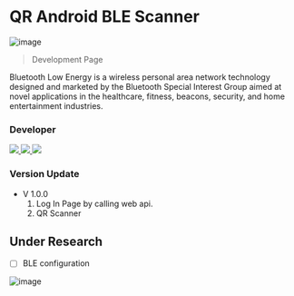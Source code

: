 # QR Android BLE Scanner

![image](https://www.gstatic.com/devrel-devsite/prod/veced1430215d0a0c094ac0570f79b1e47a9902cf6b60d19f36522e018b212f9e/android/images/lockup.svg)
>Development Page

<p>
    Bluetooth Low Energy is a wireless personal area network technology designed and marketed by the 
    Bluetooth Special Interest Group aimed at novel applications in the healthcare, fitness, beacons, security, and home entertainment industries.
</p>

### Developer
<a href="https://github.com/rafiezul/projectcba/graphs/contributors">
  <img src="https://contrib.rocks/image?repo=rafiezul/projectcba" />
</a>
<a href="https://github.com/AgentHitmanFaris/QR_BLE/graphs/contributors">
  <img src="https://contrib.rocks/image?repo=AgentHitmanFaris/QR_BLE" />
</a>
<a href="https://github.com/Faiz38/DSPNoiseCancelling/graphs/contributors">
  <img src="https://contrib.rocks/image?repo=Faiz38/DSPNoiseCancelling" />
</a>

<h3>Version Update</h3>
<p>
   <ul>
        <li>
            V 1.0.0
            <ol>
                <li>Log In Page by calling web api.</li>
                <li>QR Scanner</li>
            </ol>
        </li>
    </ul>
</p>

## Under Research
- [ ] BLE configuration

![image](https://www.bluetooth.com/wp-content/themes/bluetooth/images/logos/bluetooth-logo-color-black.svg)
